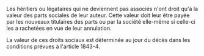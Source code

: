 Les héritiers ou légataires qui ne deviennent pas associés n'ont droit qu'à la valeur des parts sociales de leur auteur. Cette valeur doit leur être payée par les nouveaux titulaires des parts ou par la société elle-même si celle-ci les a rachetées en vue de leur annulation.

La valeur de ces droits sociaux est déterminée au jour du décès dans les conditions prévues à l'article 1843-4.

